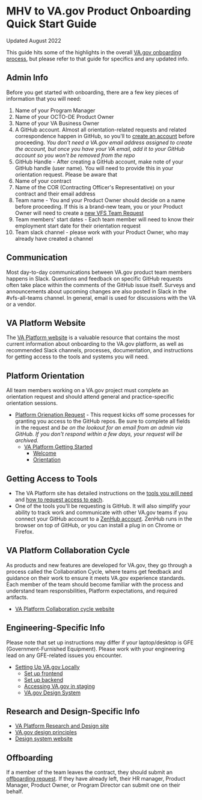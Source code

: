 # MHV to VA.gov Product Onboarding Quick Start Guide
Updated August 2022

This guide hits some of the highlights in the overall [VA.gov onboarding process](https://depo-platform-documentation.scrollhelp.site/getting-started/), but please refer to that guide for specifics and any updated info.  

## Admin Info
Before you get started with onboarding, there are a few key pieces of information that you will need:
1. Name of your Program Manager
2. Name of your OCTO-DE Product Owner
3. Name of your VA Business Owner
4. A GitHub account.  Almost all orientation-related requests and related correspondence happen in GitHub, so you'll to [create an account](https://github.com/join) before proceeding. *You don't need a VA.gov email address assigned to create the account, but once you have your VA email, add it to your GitHub account so you won't be removed from the repo*
5. GitHub Handle - After creating a GitHub account, make note of your GitHub handle (user name).  You will need to provide this in your orientation request.  Please be aware that 
6. Name of your contract
7. Name of the COR (Contracting Officer's Representative) on your contract and their email address
8. Team name - You and your Product Owner should decide on a name before proceeding.  If this is a brand-new team, you or your Product Owner will need to create a [new VFS Team Request](https://github.com/department-of-veterans-affairs/va.gov-team/issues/new?assignees=&labels=governance-team%2C+analytics-insights&template=new-vfs-team.md&title=New+VFS+Team+%5BInsert+team+name+here%5D)
9. Team members' start dates - Each team member will need to know their employment start date for their orientation request
10. Team slack channel - please work with your Product Owner, who may already have created a channel

## Communication
Most day-to-day communications between VA.gov product team members happens in Slack.  Questions and feedback on specific GitHub requests often take place within the comments of the GitHub issue itself. Surveys and announcements about upcoming changes are also posted in Slack in the #vfs-all-teams channel. In general, email is used for discussions with the VA or a vendor.

## VA Platform Website
The [VA Platform website](https://depo-platform-documentation.scrollhelp.site/) is a valuable resource that contains the most current information about onboarding to the VA.gov platform, as well as recommended Slack channels, processes, documentation, and instructions for getting access to the tools and systems you will need.


## Platform Orientation
All team members working on a VA.gov project must complete an orientation request and should attend general and practice-specific orientation sessions. 

- [Platform Orienation Request](https://github.com/department-of-veterans-affairs/va.gov-team/issues/new?assignees=&labels=governance-team%2C+analytics-insights%2C+analytics-request&template=orientation-epic.md&title=Platform+Orientation+Template+%5BYour+name+here%5D) - This request kicks off some processes for granting you access to the GitHub repos. Be sure to complete all fields in the request and *be on the lookout for an email from an admin via GitHub. If you don't respond within a few days, your request will be archived.*
  - [VA Platform Getting Started](https://depo-platform-documentation.scrollhelp.site/getting-started/)
    - [Welcome](https://depo-platform-documentation.scrollhelp.site/getting-started/welcome)
    - [Orientation](https://depo-platform-documentation.scrollhelp.site/getting-started/platform-orientation)

## Getting Access to Tools
- The VA Platform site has detailed instructions on the [tools you will need](https://depo-platform-documentation.scrollhelp.site/getting-started/platform-tools) and [how to request access to each](https://depo-platform-documentation.scrollhelp.site/getting-started/request-access-to-tools).
- One of the tools you'll be requesting is GitHub.  It will also simplify your ability to track work and communicate with other VA.gov teams if you  connect your GitHub account to a [ZenHub account](https://www.zenhub.com/).  ZenHub runs in the browser on top of GitHub, or you can install a plug in on Chrome or Firefox. 

## VA Platform Collaboration Cycle
As products and new features are developed for VA.gov, they go through a process called the Collaboration Cycle, where teams get feedback and guidance on their work to ensure it meets VA.gov experience standards.  Each member of the team should become familiar with the process and understand team responsbilities, Platform expectations, and required artifacts.
- [VA Platform Collaboration cycle website](https://depo-platform-documentation.scrollhelp.site/collaboration-cycle/)

## Engineering-Specific Info
Please note that set up instructions may differ if your laptop/desktop is GFE (Government-Furnished Equipment).  Please work with your engineering lead on any GFE-related issues you encounter.
- [Setting Up VA.gov Locally](https://depo-platform-documentation.scrollhelp.site/getting-started/setting-up-va-gov-locally)
  - [Set up frontend](https://depo-platform-documentation.scrollhelp.site/developer-docs/setting-up-your-local-frontend-environment)
  - [Set up backend](https://github.com/department-of-veterans-affairs/vets-api#base-setup)
  - [Accessing VA.gov in staging](https://github.com/department-of-veterans-affairs/va.gov-team-sensitive/blob/master/Administrative/accessing-staging.md)
  - [VA.gov Design System](https://design.va.gov/)

## Research and Design-Specific Info
- [VA Platform Research and Design site](https://depo-platform-documentation.scrollhelp.site/research-design/)
- [VA.gov design principles](https://design.va.gov/about/principles)
- [Design system website](https://design.va.gov/)

## Offboarding
If a member of the team leaves the contract, they should submit an [offboarding request](https://github.com/department-of-veterans-affairs/va.gov-team/issues/new?assignees=&labels=analytics-insights%2C+Offboarding%2C+operations&template=offboarding-request.md&title=Offboarding+of+%5Bindividual%5D).  If they have already left, their HR manager, Product Manager, Product Owner, or Program Director can submit one on their behalf.
